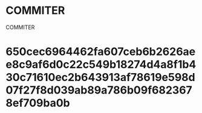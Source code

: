 # COMMITER
COMMITER






# 650cec6964462fa607ceb6b2626aee8c9af6d0c22c549b18274d4a8f1b430c71610ec2b643913af78619e598d07f27f8d039ab89a786b09f6823678ef709ba0b
